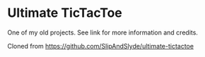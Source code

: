 # Ultimate TicTacToe
One of my old projects. See link for more information and credits.

Cloned from https://github.com/SlipAndSlyde/ultimate-tictactoe